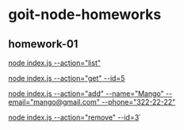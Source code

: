 # goit-node-homeworks

## homework-01

[node index.js --action="list"](https://ibb.co/t3ykgMZ)

[node index.js --action="get" --id=5](https://ibb.co/t2RCDn7)

[node index.js --action="add" --name="Mango" --email="mango@gmail.com" --phone="322-22-22"](https://ibb.co/1Lg7g1M)

[node index.js --action="remove" --id=3](https://ibb.co/517n1hm)`
